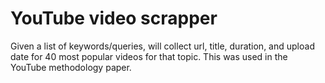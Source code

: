 # YouTube video scrapper

Given a list of keywords/queries, will collect url, title, duration, and upload date for 40 most popular videos for that topic.
This was used in the YouTube methodology paper.
